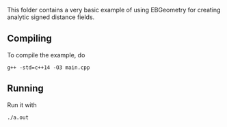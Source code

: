 This folder contains a very basic example of using EBGeometry for creating analytic signed distance fields. 

Compiling
---------

To compile the example, do

    g++ -std=c++14 -O3 main.cpp

Running
-------

Run it with

    ./a.out
